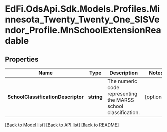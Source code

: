# EdFi.OdsApi.Sdk.Models.Profiles.Minnesota_Twenty_Twenty_One_SISVendor_Profile.MnSchoolExtensionReadable
## Properties

Name | Type | Description | Notes
------------ | ------------- | ------------- | -------------
**SchoolClassificationDescriptor** | **string** | The numeric code representing the MARSS school classification. | [optional] 

[[Back to Model list]](../README.md#documentation-for-models) [[Back to API list]](../README.md#documentation-for-api-endpoints) [[Back to README]](../README.md)

